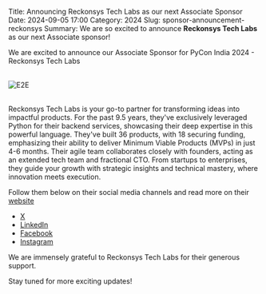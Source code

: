 Title: Announcing Reckonsys Tech Labs as our next Associate Sponsor
Date: 2024-09-05 17:00
Category: 2024
Slug: sponsor-announcement-reckonsys
Summary: We are so excited to announce **Reckonsys Tech Labs** as our next Associate sponsor!

We are excited to announce our Associate Sponsor for PyCon India 2024 - Reckonsys Tech Labs

<br>
<div class="text-center">
  <a href="https://www.reckonsys.com/" target="_blank" style="border: none; text-decoration: none;">
    <img src="{static}/images/2024/sponsor-reckonsys.png" alt="E2E" class="img-fluid responsive-image">
  </a>
</div>
<br>

Reckonsys Tech Labs is your go-to partner for transforming ideas into impactful products. For the past 9.5 years, they've exclusively leveraged Python for their backend services, showcasing their deep expertise in this powerful language. They've built 36 products, with 18 securing funding, emphasizing their ability to deliver Minimum Viable Products (MVPs) in just 4-6 months. Their agile team collaborates closely with founders, acting as an extended tech team and fractional CTO. From startups to enterprises, they guide your growth with strategic insights and technical mastery, where innovation meets execution.

Follow them below on their social media channels and read more on their [website](https://www.reckonsys.com/)

- [X](https://x.com/reckonsys)
- [LinkedIn](https://www.linkedin.com/company/reckonsys/)
- [Facebook](https://www.facebook.com/reckonsys/)
- [Instagram](https://www.instagram.com/reckonsys/)

We are immensely grateful to Reckonsys Tech Labs for their generous support.

Stay tuned for more exciting updates!
